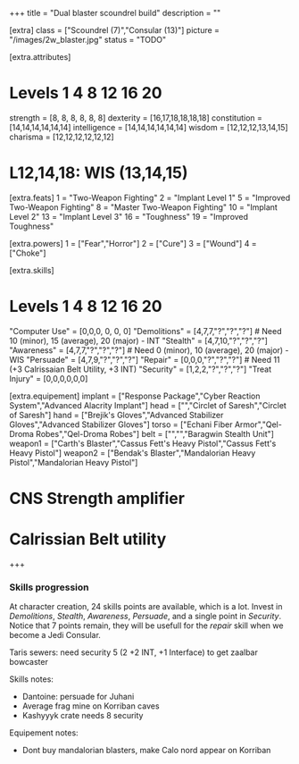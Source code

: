 +++
title       = "Dual blaster scoundrel build"
description = ""

[extra]
class       = ["Scoundrel (7)","Consular (13)"]
picture     = "/images/2w_blaster.jpg"
status      = "TODO"

  [extra.attributes]
  # Levels        1  4  8 12 16 20
  strength     = [8, 8, 8, 8, 8, 8]
  dexterity    = [16,17,18,18,18,18]
  constitution = [14,14,14,14,14,14]
  intelligence = [14,14,14,14,14,14]
  wisdom       = [12,12,12,13,14,15]
  charisma     = [12,12,12,12,12,12]
  # L12,14,18: WIS (13,14,15)

  [extra.feats]
  1  = "Two-Weapon Fighting"
  2  = "Implant Level 1"
  5  = "Improved Two-Weapon Fighting"
  8  = "Master Two-Weapon Fighting"
  10 = "Implant Level 2"
  13 = "Implant Level 3"
  16 = "Toughness"
  19 = "Improved Toughness"

  [extra.powers]
  1 = ["Fear","Horror"]
  2 = ["Cure"]
  3 = ["Wound"]
  4 = ["Choke"]

  [extra.skills]
  # Levels           1 4 8 12 16 20
  "Computer Use"  = [0,0,0, 0, 0, 0]
  "Demolitions"   = [4,7,7,"?","?","?"] # Need 10 (minor), 15 (average), 20 (major) - INT
  "Stealth"       = [4,7,10,"?","?","?"]
  "Awareness"     = [4,7,7,"?","?","?"] # Need 0 (minor), 10 (average), 20 (major) - WIS
  "Persuade"      = [4,7,9,"?","?","?"]
  "Repair"        = [0,0,0,"?","?","?"] # Need 11 (+3 Calrissaian Belt Utility, +3 INT)
  "Security"      = [1,2,2,"?","?","?"]
  "Treat Injury"  = [0,0,0,0,0,0]

  [extra.equipement]
  implant   = ["Response Package","Cyber Reaction System","Advanced Alacrity Implant"]
  head      = ["","Circlet of Saresh","Circlet of Saresh"]
  hand      = ["Brejik's Gloves","Advanced Stabilizer Gloves","Advanced Stabilizer Gloves"]
  torso     = ["Echani Fiber Armor","Qel-Droma Robes","Qel-Droma Robes"]
  belt      = ["","","Baragwin Stealth Unit"]
  weapon1   = ["Carth's Blaster","Cassus Fett's Heavy Pistol","Cassus Fett's Heavy Pistol"]
  weapon2   = ["Bendak's Blaster","Mandalorian Heavy Pistol","Mandalorian Heavy Pistol"]

  # CNS Strength amplifier
  # Calrissian Belt utility

+++

<h3 class="title is-4">Skills progression</h3>

<div class="block">At character creation, 24 skills points are available, which is a lot. Invest in <em>Demolitions</em>, <em>Stealth</em>, <em>Awareness</em>, <em>Persuade</em>, and a single point in <em>Security</em>. Notice that 7 points remain, they will be usefull for the <em>repair</em> skill when we become a Jedi Consular. </div>

Taris sewers: need security 5 (2 +2 INT, +1 Interface) to get zaalbar bowcaster

Skills notes:
 - Dantoine: persuade for Juhani
 - Average frag mine on Korriban caves
 - Kashyyyk crate needs 8 security

 Equipement notes:
 - Dont buy mandalorian blasters, make Calo nord appear on Korriban